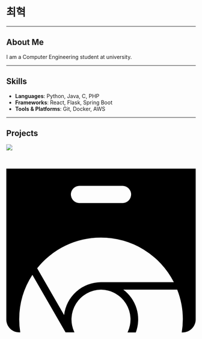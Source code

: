 # 최혁
---
## About Me
I am a Computer Engineering student at university.

---
## Skills
- **Languages**: Python, Java, C, PHP
- **Frameworks**: React, Flask, Spring Boot
- **Tools & Platforms**: Git, Docker, AWS

---
## Projects
<a href="https://chromewebstore.google.com/detail/extension-manager/mjbafigngmefpifdgkjolhngfllenelj" target="_blank"><img src="https://img.shields.io/badge/뱃지레이블-배경색?style=뱃지모양&logo=로고&logoColor=로고색상"/></a>

<svg role="img" viewBox="0 0 24 24" xmlns="http://www.w3.org/2000/svg"><title>Chrome Web Store</title><path d="M0 1.637v19.09c0 .9.736 1.636 1.636 1.636h.131a10.4 10.4 0 0 1-.13-1.636 10.3 10.3 0 0 1 1.667-5.64l4.202 7.276h1.128A3.77 3.77 0 0 1 12 16.958a3.77 3.77 0 0 1 3.366 5.406h1.048a4.7 4.7 0 0 0-1.587-5.406h6.83a10.34 10.34 0 0 1 .577 5.406h.13c.9 0 1.636-.737 1.636-1.637V1.637Zm9.273 2.181h5.454a1.09 1.09 0 1 1 0 2.182H9.273a1.09 1.09 0 1 1 0-2.182M12 10.364a10.36 10.36 0 0 1 9.233 5.652H12a4.71 4.71 0 0 0-4.677 4.149L3.91 14.25A10.34 10.34 0 0 1 12 10.364"/></svg>

<!--
**uzchss22/uzchss22** is a ✨ _special_ ✨ repository because its `README.md` (this file) appears on your GitHub profile.

Here are some ideas to get you started:

- 🔭 I’m currently working on ...
- 🌱 I’m currently learning ...
- 👯 I’m looking to collaborate on ...
- 🤔 I’m looking for help with ...
- 💬 Ask me about ...
- 📫 How to reach me: ...
- 😄 Pronouns: ...
- ⚡ Fun fact: ...
-->
